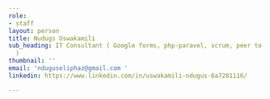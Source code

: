 ```yaml
---
role:
- staff
layout: person
title: Nudugs Uswakamili
sub_heading: IT Consultant ( Google forms, php-paravel, scrum, peer to peer programming)
  )
thumbnail: ''
email: 'nduguseliphaz@gmail.com '
linkedin: https://www.linkedin.com/in/uswakamili-ndugus-6a7281116/

---
```

